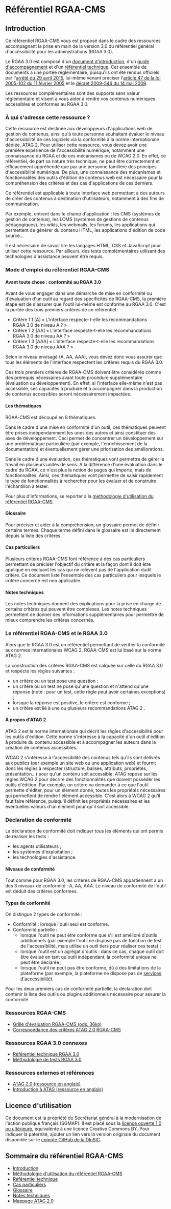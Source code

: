 # Référentiel RGAA-CMS

## Introduction

Ce référentiel RGAA-CMS vous est proposé dans le cadre des ressources accompagnant la prise en main de la version 3.0 du référentiel général d'accessibilité pour les administrations (RGAA&nbsp;3.0).

Le RGAA&nbsp;3.0 est composé d'un [document d'introduction](http://references.modernisation.gouv.fr/introduction-au-rgaa-0), d'un [guide d'accompagnement](http://references.modernisation.gouv.fr/guide-daccompagnement-0) et d'un [référentiel technique](http://references.modernisation.gouv.fr/referentiel-technique-0). Cet ensemble de documents a une portée réglementaire, puisqu'ils ont été rendus officiels par l'[arrêté du 29 avril 2015](http://www.legifrance.gouv.fr/affichTexte.do?cidTexte=JORFTEXT000030540064&dateTexte=20150921), lui-même venant préciser l'[article 47 de la loi 2005-102 du 11 février 2005](http://www.legifrance.gouv.fr/affichTexte.do?cidTexte=JORFTEXT000000809647&fastPos=1&fastReqId=1497340759&categorieLien=cid&oldAction=rechTexte#LEGIARTI000006682279) et le [décret 2009-546 du 14 mai 2009](https://www.legifrance.gouv.fr/affichTexte.do?cidTexte=JORFTEXT000020616980&categorieLien=id).

Les ressources complémentaires sont des supports sans valeur réglementaire et visent à vous aider à rendre vos contenus numériques accessibles et conformes au RGAA&nbsp;3.0.

### À qui s'adresse cette ressource&nbsp;?

Cette ressource est destinée aux développeurs d'applications web de gestion de contenus, ainsi qu'à toute personne souhaitant évaluer le niveau d'accessibilité de ces logiciels via la conformité à la norme internationale dédiée, ATAG&nbsp;2. Pour utiliser cette ressource, vous devez avoir une première expérience de l'accessibilité numérique, notamment une connaissance du RGAA et de ces mécanismes ou de WCAG&nbsp;2.0. En effet, ce référentiel, de part sa nature très technique, ne peut être correctement et efficacement appréhendé que par une personne familière des principes d'accessibilité numérique. De plus, une connaissance des mécanismes et fonctionnalités des outils d'édition de contenus web est nécessaire pour la compréhension des critères et des cas d'applications de ces derniers.

Ce référentiel est applicable à toute interface web permettant à des auteurs de créer des contenus à destination d'utilisateurs, notamment à des fins de communication. 

Par exemple, entrent dans le champ d'application&nbsp;: les CMS (systèmes de gestion de contenus), les LCMS (systèmes de gestions de contenus pédagogiques), les wikis, les <span lang="en">webmails</span>, les forums, les applications qui permettent de générer du contenu HTML, les applications d'édition de code source…

Il est nécessaire de savoir lire les langages HTML, CSS et JavaScript pour utiliser cette ressource. Par ailleurs, des tests complémentaires utilisant des technologies d'assistance peuvent être requis.

### Mode d'emploi du référentiel RGAA-CMS

#### Avant toute chose&nbsp;: conformité au RGAA&nbsp;3.0

Avant de vous engager dans une démarche de mise en conformité ou d'évaluation d'un outil au regard des spécificités de RGAA-CMS, la première étape est de s'assurer que l'outil lui-même est conforme au RGAA&nbsp;3.0. C'est la portée des trois premiers critères de ce référentiel&nbsp;: 

- Critère 1.1 [A] «&nbsp;L'interface respecte-t-elle les recommandations RGAA&nbsp;3.0 de niveau A&nbsp;?&nbsp;»
- Critère 1.2 [AA] «&nbsp;L'interface respecte-t-elle les recommandations RGAA&nbsp;3.0 de niveau AA&nbsp;?&nbsp;»
- Critère 1.3 [AAA] «&nbsp;L'interface respecte-t-elle les recommandations RGAA&nbsp;3.0 de niveau AAA&nbsp;?&nbsp;»

Selon le niveau envisagé (A, AA, AAA), vous devez donc vous assurer que tous les éléments de l'interface respectent les critères requis du RGAA&nbsp;3.0.

Ces trois premiers critères de RGAA-CMS doivent être considérés comme des prérequis nécessaires avant toute procédure supplémentaire (évaluation ou développement). En effet, si l'interface elle-même n'est pas accessible, ses capacités à produire et à accompagner dans la production de contenus accessibles seront nécessairement impactées.

#### Les thématiques

RGAA-CMS est découpé en 8 thématiques.

Dans le cadre d'une mise en conformité d'un outil, ces thématiques peuvent être prises indépendamment les unes des autres et ainsi constituer des axes de développement. Ceci permet de concentrer un développement sur une problématique particulière (par exemple, l'enrichissement de la documentation) et éventuellement gérer une priorisation des améliorations.

Dans le cadre d'une évaluation, ces thématiques vont permettre de gérer le travail en plusieurs unités de sens. À la différence d'une évaluation dans le cadre du RGAA, ce n'est plus la notion de pages qui importe, mais de fonctionnalités. Ainsi, ces thématiques vont permettre de saisir rapidement le type de fonctionnalités à rechercher pour les évaluer et de construire l'échantillon à tester.

Pour plus d'informations, se reporter à la [méthodologie d'utilisation du référentiel RGAA-CMS](methodo.md).

#### Glossaire

Pour préciser et aider à la compréhension, un glossaire permet de définir certains termes. Chaque terme défini dans le glossaire est lié directement depuis la liste des critères.

####  Cas particuliers

Plusieurs critères RGAA-CMS font référence à des cas particuliers permettant de préciser l'objectif du critère et la façon dont il doit être appliqué en excluant les cas qui ne relèvent pas de l'application dudit critère. Ce document liste l'ensemble des cas particuliers pour lesquels le critère concerné est non applicable.

#### Notes techniques

Les notes techniques donnent des explications pour la prise en charge de certains critères qui peuvent être complexes. Les notes techniques permettent de donner des informations supplémentaires pour permettre de mieux comprendre les critères concernés.

### Le référentiel RGAA-CMS et le RGAA&nbsp;3.0

Alors que le RGAA&nbsp;3.0 est un référentiel permettant de vérifier la conformité aux normes internationales WCAG&nbsp;2, RGAA-CMS est lui basé sur la norme ATAG&nbsp;2.

La construction des critères RGAA-CMS est calquée sur celle du RGAA&nbsp;3.0&nbsp; et respecte les règles suivantes&nbsp;:
- un critère ou un test pose une question&nbsp;;
- un critère ou un test ne pose qu'une question et n'attend qu'une réponse (note&nbsp;: pour un test, cette règle peut avoir certaines exceptions) ;
- lorsque la réponse est positive, le critère est conforme&nbsp;;
- un critère est lié à une ou plusieurs recommandations ATAG&nbsp;2&nbsp;.

#### À propos d'ATAG&nbsp;2

ATAG&nbsp;2 est la norme internationale qui décrit les règles d'accessibilité pour les outils d'édition. Cette norme s'intéresse à la capacité d'un outil d'édition à produire du contenu accessible et à accompagner les auteurs dans la création de contenus accessibles.

WCAG&nbsp;2 s'intéresse à l'accessibilité des contenus tels qu'ils sont délivrés aux publics (par exemple un site web ou une application web) et fournit donc les règles à respecter (structure, balises, attributs, propriétés, présentation&hellip;) pour qu'un contenu soit accessible. ATAG repose sur les règles WCAG&nbsp;2 pour décrire des fonctionnalités que doivent posséder les outils d'édition. Par exemple, un critère va demander à ce que l'outil permette d'éditer, pour un élément donné, toutes les propriétés nécessaires qui permettent de rendre l'élément accessible. C'est alors à WCAG&nbsp;2 qu'il faut faire référence, puisqu'il définit les propriétés nécessaires et les éventuelles valeurs d'un élément pour qu'il soit accessible.

### Déclaration de conformité 

La déclaration de conformité doit indiquer tous les éléments qui ont permis de réaliser les tests&nbsp;: 
- les agents utilisateurs&nbsp;;
- les systèmes d'exploitation&nbsp;;
- les technologies d'assistance.

#### Niveaux de conformité

Tout comme pour RGAA&nbsp;3.0, les critères de RGAA-CMS appartiennent a un des 3 niveaux de conformité : A, AA, AAA. Le niveau de conformité de l'outil est déduit des critères conformes.

#### Types de conformité

On distingue 2 types de conformité&nbsp;:
- Conformité&nbsp;: lorsque l'outil seul est conforme.
- Conformité partielle&nbsp;:
  - lorsque l'outil ne peut être conforme que s'il est amélioré d'outils additionnels (par exemple l'outil ne dispose pas de fonction de test de l'accessibilité, mais utilise un outil tiers pour réaliser ces tests)&nbsp;;
  - lorsque l'outil est un agrégat d'outils : dans ce cas, chaque outil doit être évalué en tant qu'outil indépendant, la conformité unique ne peut être déclarée&nbsp;;
  - lorsque l'outil ne peut pas être conforme, dû à des limitations de la plateforme (par exemple, la plateforme ne dispose pas de [services d'accessibilité](glossaire.md#Gservicesaccessibilite)).

Pour les deux premiers cas de conformité partielle, la déclaration doit contenir la liste des outils ou <span lang="en">plugins</span> additionnels nécessaire pour assurer la conformité.

### Ressources RGAA-CMS

- [Grille d'évaluation RGAA-CMS (ods, 36ko)](grille-ATAG.ods)
- [Correspondance des critères ATAG 2.0 RGAA-CMS](mappage.md)

### Ressources RGAA&nbsp;3.0 connexes

- [Référentiel technique RGAA 3.0](http://references.modernisation.gouv.fr/referentiel-technique-0)
- [Méthodologie de tests RGAA 3.0](http://disic.github.io/rgaa_methodologie/)

### Ressources externes et références

- [ATAG&nbsp;2.0 (ressource en anglais)](http://www.w3.org/TR/ATAG20/)
- [Introduction à ATAG (ressource en anglais)](http://www.w3.org/WAI/intro/atag.php)

## Licence d'utilisation

Ce document est la propriété du Secrétariat général à la modernisation de l'action publique français (SGMAP). Il est placé sous la [licence ouverte 1.0 ou ultérieure](https://www.etalab.gouv.fr/licence-ouverte-open-licence), équivalente à une licence <span lang="en">Creative Commons BY</span>. Pour indiquer la paternité, ajouter un lien vers la version originale du document disponible sur le [compte <span lang="en">GitHub</span> de la DInSIC](https://github.com/DISIC).

## Sommaire du référentiel RGAA-CMS

- [Introduction](intro.md)
- [Méthodologie d'utilisation du référentiel RGAA-CMS](methodo.md)
- [Référentiel technique](criteres.md)
- [Cas particuliers](cas-particuliers.md)
- [Glossaire](glossaire.md)
- [Notes techniques](notes-techniques.md)
- [Mappage ATAG&nbsp;2.0](mappage.md)
